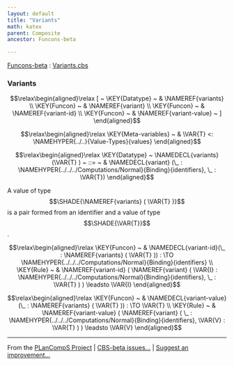 ```yaml
---
layout: default
title: "Variants"
math: katex
parent: Composite
ancestor: Funcons-beta

---
```


[Funcons-beta] : [Variants.cbs]

### Variants
               


$$\relax\begin{aligned}\relax
  [ ~ 
  \KEY{Datatype} ~ & \NAMEREF{variants} \\
  \KEY{Funcon} ~ & \NAMEREF{variant} \\
  \KEY{Funcon} ~ & \NAMEREF{variant-id} \\
  \KEY{Funcon} ~ & \NAMEREF{variant-value}
  ~ ]
\end{aligned}$$

$$\relax\begin{aligned}\relax
  \KEY{Meta-variables} ~ 
  & \VAR{T} <: \NAMEHYPER{../..}{Value-Types}{values}
\end{aligned}$$

$$\relax\begin{aligned}\relax
  \KEY{Datatype} ~ 
  \NAMEDECL{variants}(\VAR{T} )  
  ~ ::= ~ & \NAMEDECL{variant} (\_ : \NAMEHYPER{../../../Computations/Normal}{Binding}{identifiers}, \_ : \VAR{T})
\end{aligned}$$


  A value of type $$\SHADE{\NAMEREF{variants}
           ( \VAR{T} )}$$ is a pair formed from an identifier and 
  a value of type $$\SHADE{\VAR{T}}$$.


$$\relax\begin{aligned}\relax
  \KEY{Funcon} ~ 
  & \NAMEDECL{variant-id}(\_ : \NAMEREF{variants}
                                ( \VAR{T} )) :  \TO \NAMEHYPER{../../../Computations/Normal}{Binding}{identifiers}
\\
  \KEY{Rule} ~ 
    & \NAMEREF{variant-id}
        ( \NAMEREF{variant}
            ( \VAR{I} : \NAMEHYPER{../../../Computations/Normal}{Binding}{identifiers},    
              \_ : \VAR{T} ) ) \leadsto
        \VAR{I}
\end{aligned}$$

$$\relax\begin{aligned}\relax
  \KEY{Funcon} ~ 
  & \NAMEDECL{variant-value}(\_ : \NAMEREF{variants}
                                ( \VAR{T} )) :  \TO \VAR{T}
\\
  \KEY{Rule} ~ 
    & \NAMEREF{variant-value}
        ( \NAMEREF{variant}
            ( \_ : \NAMEHYPER{../../../Computations/Normal}{Binding}{identifiers},    
              \VAR{V} : \VAR{T} ) ) \leadsto
        \VAR{V}
\end{aligned}$$



[Funcons-beta]: /CBS-beta/math/Funcons-beta
  "FUNCONS-BETA"
[Unstable-Funcons-beta]: /CBS-beta/math/Unstable-Funcons-beta
  "UNSTABLE-FUNCONS-BETA"
[Languages-beta]: /CBS-beta/math/Languages-beta
  "LANGUAGES-BETA"
[Unstable-Languages-beta]: /CBS-beta/math/Unstable-Languages-beta
  "UNSTABLE-LANGUAGES-BETA"
[CBS-beta]: /CBS-beta 
  "CBS-BETA"


____

From the [PLanCompS Project] | [CBS-beta issues...] | [Suggest an improvement...]

[Variants.cbs]: /CBS-beta/Funcons-beta/Values/Composite/Variants/Variants.cbs
  "CBS SOURCE FILE"
[PLanCompS Project]: https://plancomps.github.io
  "PROGRAMMING LANGUAGE COMPONENTS AND SPECIFICATIONS PROJECT HOME PAGE"
[CBS-beta issues...]: https://github.com/plancomps/CBS-beta/issues
  "CBS-BETA ISSUE REPORTS ON GITHUB"
[Suggest an improvement...]: mailto:plancomps@gmail.com?Subject=CBS-beta%20-%20comment&Body=Re%3A%20CBS-beta%20specification%20at%20Values/Composite/Variants/Variants.cbs%0A%0AComment/Query/Issue/Suggestion%3A%0A%0A%0ASignature%3A%0A 
  "GENERATE AN EMAIL TEMPLATE"
